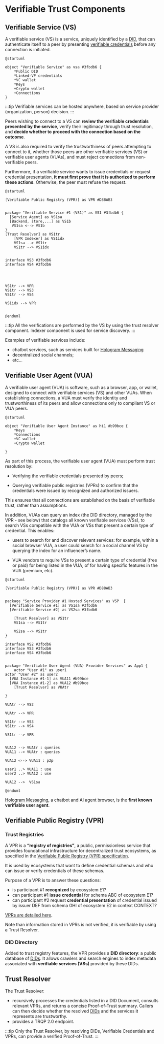 # Verifiable Trust Components

## Verifiable Service (VS)

A verifiable service (VS) is a service, uniquely identified by a [DID](https://www.w3.org/TR/did-1.0/), that can authenticate itself to a peer by presenting [verifiable credentials](https://www.w3.org/TR/vc-data-model-2.0/) before any connection is initiated.

```plantuml
@startuml

object "Verifiable Service" as vsa #3fbdb6 {
    *Public DID
    *Linked-VP credentials
    *VC wallet
    *Keys
    +Crypto wallet
    +Connections
}
```

:::tip
Verifiable services can be hosted anywhere, based on service provider (organization, person) decision.
:::

Peers wishing to connect to a VS can **review the verifiable credentials presented by the service**, verify their legitimacy through trust resolution, and **decide whether to proceed with the connection based on the outcome**.

A VS is also required to verify the trustworthiness of peers attempting to connect to it, whether those peers are other verifiable services (VS) or verifiable user agents (VUAs), and must reject connections from non-verifiable peers.

Furthermore, if a verifiable service wants to issue credentials or request credential presentation, **it must first prove that it is authorized to perform these actions**. Otherwise, the peer must refuse the request.

```plantuml
@startuml

[Verifiable Public Registry (VPR)] as VPR #D88AB3


package "Verifiable Service #1 (VS1)" as VS1 #3fbdb6 {
  [Service Agent] as VS1sa 
  [Backend, store,...] as VS1b 
   VS1sa <--> VS1b
}
[Trust Resolver] as VS1tr
    [VPR Indexer] as VS1idx
    VS1sa --> VS1tr
    VS1tr --> VS1idx


interface VS3 #3fbdb6
interface VS4 #3fbdb6




VS1tr --> VPR
VS1tr --> VS3
VS1tr --> VS4

VS1idx --> VPR


@enduml

```

:::tip
All the verifications are performed by the VS by using the trust resolver component. Indexer component is used for service discovery.
:::

Examples of verifiable services include:

- chatbot services, such as services built for [Hologram Messaging](https://hologram.zone)
- decentralized social channels;
- etc...

## Verifiable User Agent (VUA)

A verifiable user agent (VUA) is software, such as a browser, app, or wallet, designed to connect with verifiable services (VS) and other VUAs. When establishing connections, a VUA must verify the identity and trustworthiness of its peers and allow connections only to compliant VS or VUA peers.

```plantuml
@startuml

object "Verifiable User Agent Instance" as hi1 #b99bce {
    *Keys
    *Connections
    +VC wallet
    +Crypto wallet
    
}
```

As part of this process, the verifiable user agent (VUA) must perform trust resolution by:

- Verifying the verifiable credentials presented by peers;

- Querying verifiable public registries (VPRs) to confirm that the credentials were issued by recognized and authorized issuers.

This ensures that all connections are established on the basis of verifiable trust, rather than assumptions.

In addition, VUAs can query an index (the DID directory, managed by the VPR - see below) that catalogs all known verifiable services (VSs), to search VSs compatible with the VUA or VSs that present a certain type of credential. This enables:

- users to search for and discover relevant services: for example, within a social browser VUA, a user could search for a social channel VS by querying the index for an influencer’s name.

- VUA vendors to require VSs to present a certain type of credential (free or paid) for being listed in the VUA, of for having specific features in the VUA (premium, etc).

```plantuml
@startuml

[Verifiable Public Registry (VPR)] as VPR #D88AB3


package "Service Provider #1 Hosted Services" as VSP  {
  [Verifiable Service #1] as VS1sa #3fbdb6
  [Verifiable Service #2] as VS2sa #3fbdb6
  
    [Trust Resolver] as VS1tr
    VS1sa --> VS1tr

    VS2sa --> VS1tr
}

interface VS2 #3fbdb6
interface VS3 #3fbdb6
interface VS4 #3fbdb6


package "Verifiable User Agent (VUA) Provider Services" as App1 {
    actor "User #1" as user1
actor "User #2" as user2
  [VUA Instance #1-1] as VUA11 #b99bce
  [VUA Instance #1-2] as VUA12 #b99bce
    [Trust Resolver] as VUAtr

}

VUAtr --> VS2

VUAtr --> VPR

VS1tr --> VS3
VS1tr --> VS4

VS1tr --> VPR


VUA12 --> VUAtr : queries
VUA11 --> VUAtr : queries

VUA12 <--> VUA11 : p2p

user1 ..> VUA11 : use
user2 ..> VUA12 : use

VUA12 -->  VS1sa

@enduml

```

[Hologram Messaging](https://hologram.zone), a chatbot and AI agent browser, is the **first known verifiable user agent**.

## Verifiable Public Registry (VPR)

### Trust Registries

A VPR is a **“registry of registries”**, a public, permissionless service that provides foundational infrastructure for decentralized trust ecosystems, as specified in the [Verifiable Public Registry (VPR) specification](https://verana-labs.github.io/verifiable-trust-vpr-spec/).

It is used by ecosystems that want to define credential schemas and who can issue or verify credentials of these schemas.

Purpose of a VPR is to answer these questions:

- is participant #1 **recognized** by ecosystem E1?
- can participant #1 **issue credential** for schema ABC of ecosystem E1?
- can participant #2 request **credential presentation** of credential issued by issuer DEF from schema GHI of ecosystem E2 in context CONTEXT?

[VPRs are detailed here](../verifiable-public-registry/20-trust-registries.md).

Note than information stored in VPRs is not verified, it is verifiable by using a Trust Resolver.

### DID Directory

Added to trust registry features, the VPR provides a **DID directory**: a public database of [DIDs](https://www.w3.org/TR/did-1.0/). It allows crawlers and search engines to index metadata associated with **verifiable services (VSs)** provided by these DIDs.

## Trust Resolver

The Trust Resolver:

- recursively processes the credentials listed in a DID Document, consults relevant VPRs, and returns a concise Proof-of-Trust summary. Callers can then decide whether the resolved [DIDs](https://www.w3.org/TR/did-1.0/) and the services it represents are trustworthy.
- provides a TRQP 2.0 endpoint.

:::tip
Only the Trust Resolver, by resolving DIDs, Verifiable Credentials and VPRs, can provide a verified Proof-of-Trust.
:::
